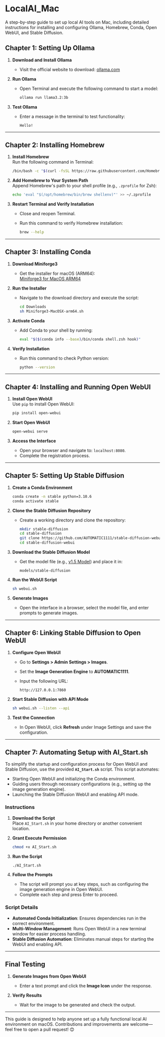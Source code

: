 # **LocalAI_Mac**   
 A step-by-step guide to set up local AI tools on Mac, including detailed instructions for installing and configuring Ollama, Homebrew, Conda, Open WebUI, and Stable Diffusion.



## **Chapter 1: Setting Up Ollama**   

1. **Download and Install Ollama**  
   - Visit the official website to download: [ollama.com](https://ollama.com/)

2. **Run Ollama**  
   - Open Terminal and execute the following command to start a model:

     ```bash
     ollama run llama3.2:3b
     ```

3. **Test Ollama**  
   - Enter a message in the terminal to test functionality:

     ```text
     Hello!
     ```

---

## **Chapter 2: Installing Homebrew**

1. **Install Homebrew**  
   Run the following command in Terminal:

   ```bash
   /bin/bash -c "$(curl -fsSL https://raw.githubusercontent.com/Homebrew/install/HEAD/install.sh)"
   ```

2. **Add Homebrew to Your System Path**  
   Append Homebrew's path to your shell profile (e.g., `.zprofile` for Zsh):

   ```bash
   echo 'eval "$(/opt/homebrew/bin/brew shellenv)"' >> ~/.zprofile
   ```

3. **Restart Terminal and Verify Installation**  
   - Close and reopen Terminal.  
   - Run this command to verify Homebrew installation:

     ```bash
     brew --help
     ```

---

## **Chapter 3: Installing Conda**

1. **Download Miniforge3**  
   - Get the installer for macOS (ARM64):  
     [Miniforge3 for MacOS ARM64](https://github.com/conda-forge/miniforge/releases)

2. **Run the Installer**  
   - Navigate to the download directory and execute the script:

     ```bash
     cd Downloads
     sh Miniforge3-MacOSX-arm64.sh
     ```

3. **Activate Conda**  
   - Add Conda to your shell by running:

     ```bash
     eval "$($(conda info --base)/bin/conda shell.zsh hook)"
     ```

4. **Verify Installation**  
   - Run this command to check Python version:

     ```bash
     python --version
     ```

---

## **Chapter 4: Installing and Running Open WebUI**

1. **Install Open WebUI**  
   Use `pip` to install Open WebUI:

   ```bash
   pip install open-webui
   ```

2. **Start Open WebUI**

   ```bash
   open-webui serve
   ```

3. **Access the Interface**  
   - Open your browser and navigate to: `localhost:8080`.  
   - Complete the registration process.

---

## **Chapter 5: Setting Up Stable Diffusion**

1. **Create a Conda Environment**

   ```bash
   conda create -n stable python=3.10.6
   conda activate stable
   ```

2. **Clone the Stable Diffusion Repository**  
   - Create a working directory and clone the repository:

     ```bash
     mkdir stable-diffusion
     cd stable-diffusion
     git clone https://github.com/AUTOMATIC1111/stable-diffusion-webui.git
     cd stable-diffusion-webui
     ```

3. **Download the Stable Diffusion Model**  
   - Get the model file (e.g., [v1.5 Model](https://huggingface.co)) and place it in:

     ```text
     models/stable-diffusion
     ```

4. **Run the WebUI Script**

   ```bash
   sh webui.sh
   ```

5. **Generate Images**  
   - Open the interface in a browser, select the model file, and enter prompts to generate images.

---

## **Chapter 6: Linking Stable Diffusion to Open WebUI**

1. **Configure Open WebUI**  
   - Go to **Settings > Admin Settings > Images**.  
   - Set the **Image Generation Engine** to **AUTOMATIC1111**.  
   - Input the following URL:

     ```text
     http://127.0.0.1:7860
     ```

2. **Start Stable Diffusion with API Mode**

   ```bash
   sh webui.sh --listen --api
   ```

3. **Test the Connection**  
   - In Open WebUI, click **Refresh** under Image Settings and save the configuration.

---

## **Chapter 7: Automating Setup with AI_Start.sh**

To simplify the startup and configuration process for Open WebUI and Stable Diffusion, use the provided **`AI_Start.sh`** script. This script automates:
- Starting Open WebUI and initializing the Conda environment.
- Guiding users through necessary configurations (e.g., setting up the image generation engine).
- Launching the Stable Diffusion WebUI and enabling API mode.

### **Instructions**

1. **Download the Script**  
   Place `AI_Start.sh` in your home directory or another convenient location.

2. **Grant Execute Permission**

   ```bash
   chmod +x AI_Start.sh
   ```

3. **Run the Script**

   ```bash
   ./AI_Start.sh
   ```

4. **Follow the Prompts**  
   - The script will prompt you at key steps, such as configuring the image generation engine in Open WebUI.  
   - Complete each step and press Enter to proceed.

### **Script Details**
- **Automated Conda Initialization**: Ensures dependencies run in the correct environment.
- **Multi-Window Management**: Runs Open WebUI in a new terminal window for easier process handling.
- **Stable Diffusion Automation**: Eliminates manual steps for starting the WebUI and enabling API.

---

## **Final Testing**

1. **Generate Images from Open WebUI**  
   - Enter a text prompt and click the **Image Icon** under the response.

2. **Verify Results**  
   - Wait for the image to be generated and check the output.

---

This guide is designed to help anyone set up a fully functional local AI environment on macOS. Contributions and improvements are welcome—feel free to open a pull request! 😊
